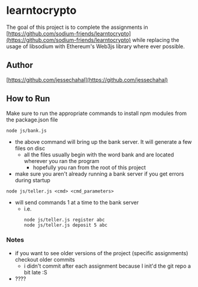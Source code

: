
# learntocrypto


The goal of this project is to complete the assignments in [https://github.com/sodium-friends/learntocrypto](https://github.com/sodium-friends/learntocrypto)
while replacing the usage of libsodium with Ethereum's Web3js library where ever possible.

## Author
[https://github.com/jessechahal](https://github.com/jessechahal)





## How to Run
Make sure to run the appropriate commands to install npm modules from the package.json file

```node js/bank.js```

- the above command will bring up the bank server. It will generate a few files on disc
  - all the files usually begin with the word bank and are located wherever you ran the program
    - hopefully you ran from the root of this project
- make sure you aren't already running a bank server if you get errors during startup

```node js/teller.js <cmd> <cmd_parameters>```
- will send commands 1 at a time to the bank server
    - i.e.
        ```
        node js/teller.js register abc
        node js/teller.js deposit 5 abc

        ```


### Notes
- if you want to see older versions of the project (specific assignments) checkout older commits
  - i didn't commit after each assignment because I init'd the git repo a bit late :S
- ????